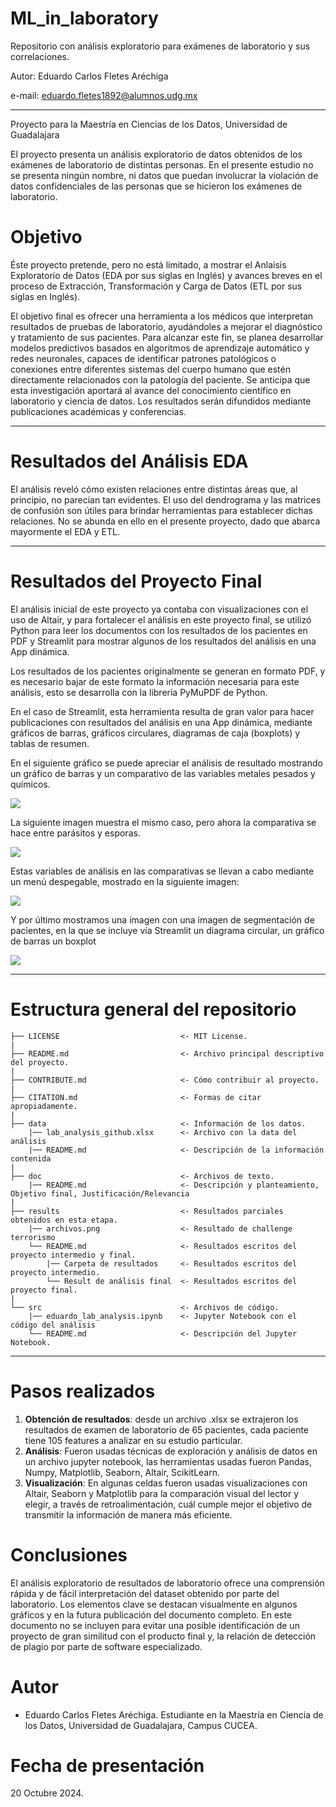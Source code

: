 # ML_in_laboratory

Repositorio con análisis exploratorio para exámenes de laboratorio y sus correlaciones. 

Autor: Eduardo Carlos Fletes Aréchiga

e-mail: eduardo.fletes1892@alumnos.udg.mx
________________________________________________________________________________________________________________

Proyecto para la Maestría en Ciencias de los Datos, Universidad de Guadalajara

El proyecto presenta un análisis exploratorio de datos obtenidos de los exámenes de laboratorio de distintas personas.
En el presente estudio no se presenta ningún nombre, ni datos que puedan involucrar la violación de datos confidenciales de las personas que se hicieron los exámenes de laboratorio.

# Objetivo

Éste proyecto pretende, pero no está limitado, a mostrar el Anlaisis Exploratorio de Datos (EDA por sus siglas en Inglés) y avances breves en el proceso de Extracción, Transformación y Carga de Datos (ETL por sus siglas en Inglés).

El objetivo final es ofrecer una herramienta a los médicos que interpretan resultados de pruebas de laboratorio, ayudándoles a mejorar el diagnóstico y tratamiento de sus pacientes. Para alcanzar este fin, se planea desarrollar modelos predictivos basados en algoritmos de aprendizaje automático y redes neuronales, capaces de identificar patrones patológicos o conexiones entre diferentes sistemas del cuerpo humano que estén directamente relacionados con la patología del paciente. 
Se anticipa que esta investigación aportará al avance del conocimiento científico en laboratorio y ciencia de datos. 
Los resultados serán difundidos mediante publicaciones académicas y conferencias.
________________________________________________________________________________________________________________

# Resultados del Análisis EDA

El análisis reveló cómo existen relaciones entre distintas áreas que, al principio, no parecían tan evidentes. El uso del dendrograma y las matrices de confusión son útiles para brindar herramientas para establecer dichas relaciones. No se abunda en ello en el presente proyecto, dado que abarca mayormente el EDA y ETL.
________________________________________________________________________________________________________________

# Resultados del Proyecto Final

El análisis inicial de este proyecto ya contaba con visualizaciones con el uso de Altair, y para fortalecer el análisis en este proyecto final, se utilizó Python para leer los documentos con los resultados de los pacientes en PDF y Streamlit para mostrar algunos de los resultados del análisis en una App dinámica.

Los resultados de los pacientes originalmente se generan en formato PDF, y es necesario bajar de este formato la información necesaria para este análisis, esto se desarrolla con la librería PyMuPDF de Python.

En el caso de Streamlit, esta herramienta resulta de gran valor para hacer publicaciones con resultados del análisis en una App dinámica, mediante gráficos de barras, gráficos circulares, diagramas de caja (boxplots) y tablas de resumen. 

En el siguiente gráfico se puede apreciar el análisis de resultado mostrando un gráfico de barras y un comparativo de las variables metales pesados y químicos.

![]( https://github.com/edd885/Tecnicas-de-machine-learning-en-an-lisis-de-resultados-de-laboratorio/blob/main/results/Screenshot%202024-11-30%20074209.png)

La siguiente imagen muestra el mismo caso, pero ahora la comparativa se hace entre parásitos y esporas.

![]( https://github.com/edd885/Tecnicas-de-machine-learning-en-an-lisis-de-resultados-de-laboratorio/blob/main/results/Screenshot%202024-11-30%20074223.png)

Estas variables de análisis en las comparativas se llevan a cabo mediante un menú despegable, mostrado en la siguiente imagen:

![]( https://github.com/edd885/Tecnicas-de-machine-learning-en-an-lisis-de-resultados-de-laboratorio/blob/main/results/Screenshot%202024-11-30%20074234.png)

Y por último mostramos una imagen con una imagen de segmentación de pacientes, en la que se incluye vía Streamlit un diagrama circular, un gráfico de barras un boxplot 

![]( https://github.com/edd885/Tecnicas-de-machine-learning-en-an-lisis-de-resultados-de-laboratorio/blob/main/results/Screenshot%202024-11-30%20074248.png)






__________________________________________________________________________________________________________________

# Estructura general del repositorio

    ├── LICENSE                           <- MIT License.
    |  
    ├── README.md                         <- Archivo principal descriptivo del proyecto.  
    |  
    ├── CONTRIBUTE.md                     <- Cómo contribuir al proyecto.  
    |  
    ├── CITATION.md                       <- Formas de citar apropiadamente.  
    |  
    ├── data                              <- Información de los datos.  
        |── lab_analysis_github.xlsx      <- Archivo con la data del análisis
        |── README.md                     <- Descripción de la información contenida
    |
    ├── doc                               <- Archivos de texto.  
        |── README.md                     <- Descripción y planteamiento, Objetivo final, Justificación/Relevancia
    |  
    ├── results                           <- Resultados parciales obtenidos en esta etapa. 
        |── archivos.png                  <- Resultado de challenge terrorismo 
        └── README.md                     <- Resultados escritos del proyecto intermedio y final.
            |── Carpeta de resultados     <- Resultados escritos del proyecto intermedio.
            └── Result de análisis final  <- Resultados escritos del proyecto final.
    |  
    └── src                               <- Archivos de código.  
        |── eduardo_lab_analysis.ipynb    <- Jupyter Notebook con el código del análisis
        └── README.md                     <- Descripción del Jupyter Notebook.
______________________________________________________________

# Pasos realizados

1. **Obtención de resultados**: desde un archivo .xlsx se extrajeron los resultados de examen de laboratorio de 65 pacientes, cada paciente tiene 105 features a analizar en su estudio particular.
2. **Análisis**: Fueron usadas técnicas de exploración y análisis de datos en un archivo jupyter notebook, las herramientas usadas fueron Pandas, Numpy, Matplotlib, Seaborn, Altair, ScikitLearn.
3. **Visualización**: En algunas celdas fueron usadas visualizaciones con Altair, Seaborn y Matplotlib para la comparación visual del lector y elegir, a través de retroalimentación, cuál cumple mejor el objetivo de transmitir la información de manera más eficiente.

# Conclusiones
El análisis exploratorio de resultados de laboratorio ofrece una comprensión rápida y de fácil interpretación del dataset obtenido por parte del laboratorio. Los elementos clave se destacan visualmente en algunos gráficos y en la futura publicación del documento completo. En este documento no se incluyen para evitar una posible identificación de un proyecto de gran similitud con el producto final y, la relación de detección de plagio por parte de software especializado.

# Autor
- Eduardo Carlos Fletes Aréchiga. Estudiante en la Maestría en Ciencia de los Datos, Universidad de Guadalajara, Campus CUCEA.

# Fecha de presentación

20 Octubre 2024.
